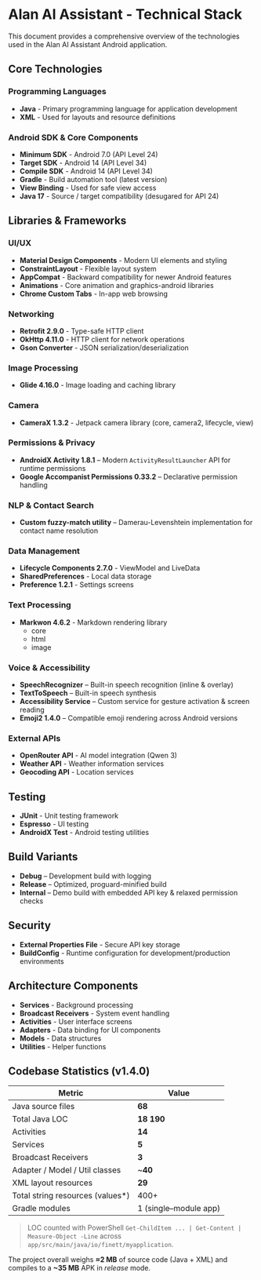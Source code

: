 # Alan AI Assistant - Technical Stack

This document provides a comprehensive overview of the technologies used in the Alan AI Assistant Android application.

## Core Technologies

### Programming Languages
- **Java** - Primary programming language for application development
- **XML** - Used for layouts and resource definitions

### Android SDK & Core Components
- **Minimum SDK** - Android 7.0 (API Level 24)
- **Target SDK** - Android 14 (API Level 34)
- **Compile SDK** - Android 14 (API Level 34)
- **Gradle** - Build automation tool (latest version)
- **View Binding** - Used for safe view access
- **Java 17** - Source / target compatibility (desugared for API 24)

## Libraries & Frameworks

### UI/UX
- **Material Design Components** - Modern UI elements and styling
- **ConstraintLayout** - Flexible layout system
- **AppCompat** - Backward compatibility for newer Android features
- **Animations** - Core animation and graphics-android libraries
- **Chrome Custom Tabs** - In-app web browsing

### Networking
- **Retrofit 2.9.0** - Type-safe HTTP client
- **OkHttp 4.11.0** - HTTP client for network operations
- **Gson Converter** - JSON serialization/deserialization

### Image Processing
- **Glide 4.16.0** - Image loading and caching library

### Camera
- **CameraX 1.3.2** - Jetpack camera library (core, camera2, lifecycle, view)

### Permissions & Privacy
- **AndroidX Activity 1.8.1** – Modern `ActivityResultLauncher` API for runtime permissions
- **Google Accompanist Permissions 0.33.2** – Declarative permission handling

### NLP & Contact Search
- **Custom fuzzy-match utility** – Damerau-Levenshtein implementation for contact name resolution

### Data Management
- **Lifecycle Components 2.7.0** - ViewModel and LiveData
- **SharedPreferences** - Local data storage
- **Preference 1.2.1** - Settings screens

### Text Processing
- **Markwon 4.6.2** - Markdown rendering library
  - core
  - html
  - image

### Voice & Accessibility
- **SpeechRecognizer** – Built-in speech recognition (inline & overlay)
- **TextToSpeech** – Built-in speech synthesis
- **Accessibility Service** – Custom service for gesture activation & screen reading
- **Emoji2 1.4.0** – Compatible emoji rendering across Android versions

### External APIs
- **OpenRouter API** - AI model integration (Qwen 3)
- **Weather API** - Weather information services
- **Geocoding API** - Location services

## Testing
- **JUnit** - Unit testing framework
- **Espresso** - UI testing
- **AndroidX Test** - Android testing utilities

## Build Variants
- **Debug** – Development build with logging
- **Release** – Optimized, proguard-minified build
- **Internal** – Demo build with embedded API key & relaxed permission checks

## Security
- **External Properties File** - Secure API key storage
- **BuildConfig** - Runtime configuration for development/production environments

## Architecture Components
- **Services** - Background processing
- **Broadcast Receivers** - System event handling
- **Activities** - User interface screens
- **Adapters** - Data binding for UI components
- **Models** - Data structures
- **Utilities** - Helper functions

## Codebase Statistics (v1.4.0)

| Metric | Value |
|--------|-------|
| Java source files | **68** |
| Total Java LOC | **18 190** |
| Activities | **14** |
| Services | **5** |
| Broadcast Receivers | **3** |
| Adapter / Model / Util classes | ~**40** |
| XML layout resources | **29** |
| Total string resources (values*) | 400+ |
| Gradle modules | 1 (single–module app) |

> LOC counted with PowerShell `Get-ChildItem ... | Get-Content | Measure-Object -Line` across `app/src/main/java/io/finett/myapplication`.

The project overall weighs **≈2 MB** of source code (Java + XML) and compiles to a **~35 MB** APK in *release* mode. 